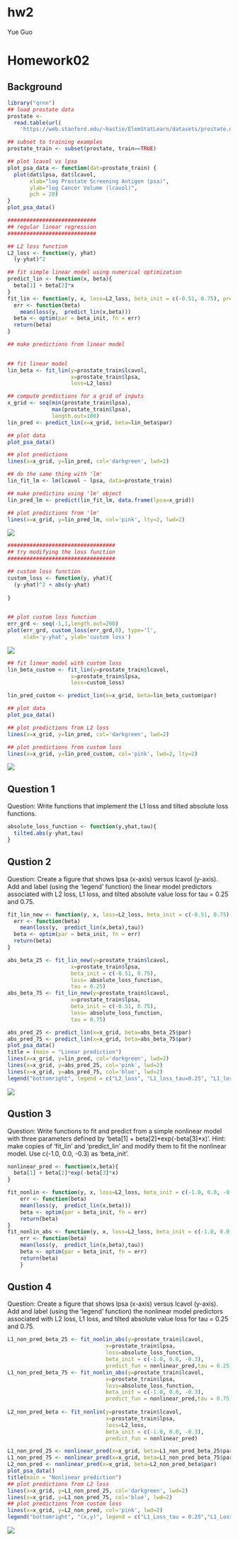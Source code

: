 hw2
================
Yue Guo

# Homework02

## Background

``` r
library("qrnn")
## load prostate data
prostate <- 
  read.table(url(
    'https://web.stanford.edu/~hastie/ElemStatLearn/datasets/prostate.data'))

## subset to training examples
prostate_train <- subset(prostate, train==TRUE)

## plot lcavol vs lpsa
plot_psa_data <- function(dat=prostate_train) {
  plot(dat$lpsa, dat$lcavol,
       xlab="log Prostate Screening Antigen (psa)",
       ylab="log Cancer Volume (lcavol)",
       pch = 20)
}
plot_psa_data()

############################
## regular linear regression
############################

## L2 loss function
L2_loss <- function(y, yhat)
  (y-yhat)^2

## fit simple linear model using numerical optimization
predict_lin <- function(x, beta){
  beta[1] + beta[2]*x
}
fit_lin <- function(y, x, loss=L2_loss, beta_init = c(-0.51, 0.75), predict_fun = predict_lin) {
  err <- function(beta)
    mean(loss(y,  predict_lin(x,beta)))
  beta <- optim(par = beta_init, fn = err)
  return(beta)
}

## make predictions from linear model
 

## fit linear model
lin_beta <- fit_lin(y=prostate_train$lcavol,
                    x=prostate_train$lpsa,
                    loss=L2_loss)

## compute predictions for a grid of inputs
x_grid <- seq(min(prostate_train$lpsa),
              max(prostate_train$lpsa),
              length.out=100)
lin_pred <- predict_lin(x=x_grid, beta=lin_beta$par)

## plot data
plot_psa_data()

## plot predictions
lines(x=x_grid, y=lin_pred, col='darkgreen', lwd=2)

## do the same thing with 'lm'
lin_fit_lm <- lm(lcavol ~ lpsa, data=prostate_train)

## make predictins using 'lm' object
lin_pred_lm <- predict(lin_fit_lm, data.frame(lpsa=x_grid))

## plot predictions from 'lm'
lines(x=x_grid, y=lin_pred_lm, col='pink', lty=2, lwd=2)
```

![](Untitled_files/figure-gfm/unnamed-chunk-1-1.png)<!-- -->

``` r
##################################
## try modifying the loss function
##################################

## custom loss function
custom_loss <- function(y, yhat){
  (y-yhat)^2 + abs(y-yhat)
  
}
  

## plot custom loss function
err_grd <- seq(-1,1,length.out=200)
plot(err_grd, custom_loss(err_grd,0), type='l',
     xlab='y-yhat', ylab='custom loss')
```

![](Untitled_files/figure-gfm/unnamed-chunk-1-2.png)<!-- -->

``` r
## fit linear model with custom loss
lin_beta_custom <- fit_lin(y=prostate_train$lcavol,
                    x=prostate_train$lpsa,
                    loss=custom_loss)

lin_pred_custom <- predict_lin(x=x_grid, beta=lin_beta_custom$par)

## plot data
plot_psa_data()

## plot predictions from L2 loss
lines(x=x_grid, y=lin_pred, col='darkgreen', lwd=2)

## plot predictions from custom loss
lines(x=x_grid, y=lin_pred_custom, col='pink', lwd=2, lty=2)
```

![](Untitled_files/figure-gfm/unnamed-chunk-1-3.png)<!-- -->

## Question 1

Question: Write functions that implement the L1 loss and tilted absolute
loss functions.

``` r
absolute_loss_function <- function(y,yhat,tau){
  tilted.abs(y-yhat,tau)
}
```

## Qustion 2

Question: Create a figure that shows lpsa (x-axis) versus lcavol
(y-axis). Add and label (using the ‘legend’ function) the linear model
predictors associated with L2 loss, L1 loss, and tilted absolute value
loss for tau = 0.25 and 0.75.

``` r
fit_lin_new <- function(y, x, loss=L2_loss, beta_init = c(-0.51, 0.75), predict_fun = predict_lin,tau = 0.5) {
  err <- function(beta)
    mean(loss(y,  predict_lin(x,beta),tau))
  beta <- optim(par = beta_init, fn = err)
  return(beta)
}

abs_beta_25 <- fit_lin_new(y=prostate_train$lcavol,
                    x=prostate_train$lpsa,
                    beta_init = c(-0.51, 0.75),
                    loss= absolute_loss_function,
                    tau = 0.25)
abs_beta_75 <- fit_lin_new(y=prostate_train$lcavol,
                    x=prostate_train$lpsa,
                    beta_init = c(-0.51, 0.75),
                    loss= absolute_loss_function,
                    tau = 0.75)

abs_pred_25 <- predict_lin(x=x_grid, beta=abs_beta_25$par)
abs_pred_75 <- predict_lin(x=x_grid, beta=abs_beta_75$par)
plot_psa_data()
title = (main = "Linear prediction")
lines(x=x_grid, y=lin_pred, col='darkgreen', lwd=2)
lines(x=x_grid, y=abs_pred_25, col='pink', lwd=2)
lines(x=x_grid, y=abs_pred_75, col='blue', lwd=2)
legend("bottomright", legend = c("L2_loss", "L1_loss_tau=0.25", "L1_loss_tau=0.75"),col = c("darkgreen","pink","blue"), lty  = 1)
```

![](Untitled_files/figure-gfm/unnamed-chunk-3-1.png)<!-- -->

## Qustion 3

Question: Write functions to fit and predict from a simple nonlinear
model with three parameters defined by ‘beta\[1\] +
beta\[2\]*exp(-beta\[3\]*x)’. Hint: make copies of ‘fit_lin’ and
‘predict_lin’ and modify them to fit the nonlinear model. Use c(-1.0,
0.0, -0.3) as ‘beta_init’.

``` r
nonlinear_pred <- function(x,beta){
  beta[1] + beta[2]*exp(-beta[3]*x)
}

fit_nonlin <- function(y, x, loss=L2_loss, beta_init = c(-1.0, 0.0, -0.3), predict_fun = nonlinear_pred){
    err <- function(beta)
    mean(loss(y,  predict_lin(x,beta)))
    beta <- optim(par = beta_init, fn = err)
    return(beta)
}
fit_nonlin_abs <- function(y, x, loss=L2_loss, beta_init = c(-1.0, 0.0, -0.3), predict_fun = nonlinear_pred,tau){
    err <- function(beta)
    mean(loss(y,  predict_lin(x,beta),tau))
    beta <- optim(par = beta_init, fn = err)
    return(beta)
    }
```

## Qustion 4

Question: Create a figure that shows lpsa (x-axis) versus lcavol
(y-axis). Add and label (using the ‘legend’ function) the nonlinear
model predictors associated with L2 loss, L1 loss, and tilted absolute
value loss for tau = 0.25 and 0.75.

``` r
L1_non_pred_beta_25 <- fit_nonlin_abs(y=prostate_train$lcavol,
                               x=prostate_train$lpsa, 
                               loss=absolute_loss_function, 
                               beta_init = c(-1.0, 0.0, -0.3),
                               predict_fun = nonlinear_pred,tau = 0.25)
L1_non_pred_beta_75 <- fit_nonlin_abs(y=prostate_train$lcavol,
                               x=prostate_train$lpsa, 
                               loss=absolute_loss_function, 
                               beta_init = c(-1.0, 0.0, -0.3),
                               predict_fun = nonlinear_pred,tau = 0.75)
                                           
L2_non_pred_beta <- fit_nonlin(y=prostate_train$lcavol,
                               x=prostate_train$lpsa,
                               loss=L2_loss, 
                               beta_init = c(-1.0, 0.0, -0.3), 
                               predict_fun = nonlinear_pred)

L1_non_pred_25 <- nonlinear_pred(x=x_grid, beta=L1_non_pred_beta_25$par)
L1_non_pred_75 <- nonlinear_pred(x=x_grid, beta=L1_non_pred_beta_75$par)
L2_non_pred <- nonlinear_pred(x=x_grid, beta=L2_non_pred_beta$par)
plot_psa_data()
title(main = "Nonlinear prediction")
## plot predictions from L2 loss
lines(x=x_grid, y=L1_non_pred_25, col='darkgreen', lwd=2)
lines(x=x_grid, y=L1_non_pred_75, col='blue', lwd=2)
## plot predictions from custom loss
lines(x=x_grid, y=L2_non_pred, col='pink', lwd=2)
legend("bottomright", "(x,y)", legend = c("L1_Loss_tau = 0.25","L1_Loss_tau = 0.75", "L2_loss"), col = c("darkgreen","blue", "pink"),lwd = 1)
```

![](Untitled_files/figure-gfm/unnamed-chunk-5-1.png)<!-- -->
